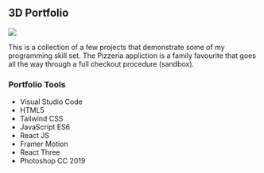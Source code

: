 ## 3D Portfolio

![](3dPortfolio.gif)

This is a collection of a few projects that demonstrate some of my programming skill set. The Pizzeria appliction is a family favourite that goes all the way through a full checkout procedure (sandbox).

### Portfolio Tools

- Visual Studio Code
- HTML5
- Tailwind CSS
- JavaScript ES6
- React JS
- Framer Motion
- React Three
- Photoshop CC 2019
